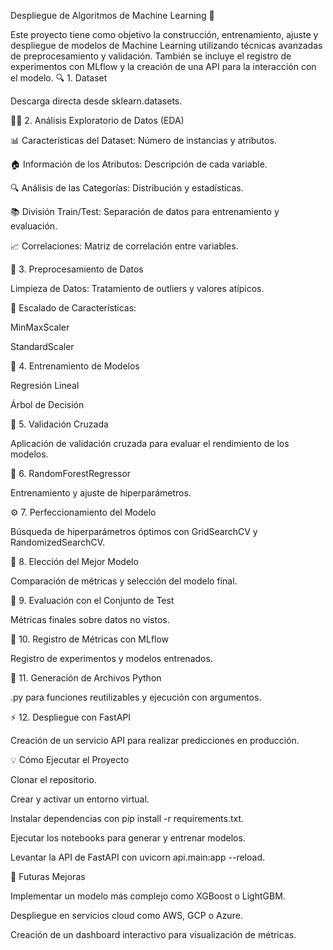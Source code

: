Despliegue de Algoritmos de Machine Learning 🚀

Este proyecto tiene como objetivo la construcción, entrenamiento, ajuste y despliegue de modelos de Machine Learning utilizando técnicas avanzadas de preprocesamiento y validación. También se incluye el registro de experimentos con MLflow y la creación de una API para la interacción con el modelo.
🔍 1. Dataset

Descarga directa desde sklearn.datasets.

🧑‍💻 2. Análisis Exploratorio de Datos (EDA)

📊 Características del Dataset: Número de instancias y atributos.

🏠 Información de los Atributos: Descripción de cada variable.

🔍 Análisis de las Categorías: Distribución y estadísticas.

📚 División Train/Test: Separación de datos para entrenamiento y evaluación.

📈 Correlaciones: Matriz de correlación entre variables.

🧹 3. Preprocesamiento de Datos

Limpieza de Datos: Tratamiento de outliers y valores atípicos.

🔄 Escalado de Características:

MinMaxScaler

StandardScaler

🤖 4. Entrenamiento de Modelos

Regresión Lineal

Árbol de Decisión

🎯 5. Validación Cruzada

Aplicación de validación cruzada para evaluar el rendimiento de los modelos.

🌳 6. RandomForestRegressor

Entrenamiento y ajuste de hiperparámetros.

⚙️ 7. Perfeccionamiento del Modelo

Búsqueda de hiperparámetros óptimos con GridSearchCV y RandomizedSearchCV.

🥇 8. Elección del Mejor Modelo

Comparación de métricas y selección del modelo final.

🧪 9. Evaluación con el Conjunto de Test

Métricas finales sobre datos no vistos.

📝 10. Registro de Métricas con MLflow

Registro de experimentos y modelos entrenados.

🐍 11. Generación de Archivos Python

.py para funciones reutilizables y ejecución con argumentos.

⚡ 12. Despliegue con FastAPI

Creación de un servicio API para realizar predicciones en producción.

💡 Cómo Ejecutar el Proyecto

Clonar el repositorio.

Crear y activar un entorno virtual.

Instalar dependencias con pip install -r requirements.txt.

Ejecutar los notebooks para generar y entrenar modelos.

Levantar la API de FastAPI con uvicorn api.main:app --reload.

🚀 Futuras Mejoras

Implementar un modelo más complejo como XGBoost o LightGBM.

Despliegue en servicios cloud como AWS, GCP o Azure.

Creación de un dashboard interactivo para visualización de métricas.
